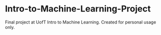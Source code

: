 # Intro-to-Machine-Learning-Project
Final project at UofT Intro to Machine Learning. Created for personal usage only. 
